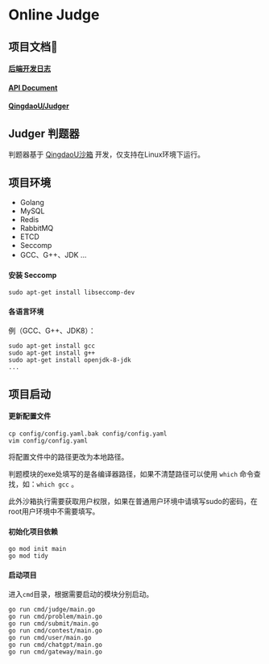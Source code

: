 # Online Judge

## 项目文档📑

#### [后端开发日志](https://www.yuque.com/ahaostudy/ib4xuq/bug9zzziqc299wu7)

#### [API Document](https://apifox.com/apidoc/shared-cf30a21c-df5d-4034-92fc-b01f89189f50)

#### [QingdaoU/Judger](https://opensource.qduoj.com/#/judger/api)

## Judger 判题器

判题器基于 [QingdaoU沙箱](https://github.com/QingdaoU/Judger) 开发，仅支持在Linux环境下运行。


## 项目环境

- Golang
- MySQL
- Redis
- RabbitMQ
- ETCD
- Seccomp
- GCC、G++、JDK ...

#### 安装 Seccomp

```shell
sudo apt-get install libseccomp-dev
```

#### 各语言环境

例（GCC、G++、JDK8）：
```shell
sudo apt-get install gcc
sudo apt-get install g++
sudo apt-get install openjdk-8-jdk
...
```


## 项目启动

#### 更新配置文件

```shell
cp config/config.yaml.bak config/config.yaml
vim config/config.yaml
```
将配置文件中的路径更改为本地路径。

判题模块的exe处填写的是各编译器路径，如果不清楚路径可以使用 `which` 命令查找，如：`which gcc` 。

此外沙箱执行需要获取用户权限，如果在普通用户环境中请填写sudo的密码，在root用户环境中不需要填写。


#### 初始化项目依赖
```shell
go mod init main
go mod tidy
```

#### 启动项目
进入`cmd`目录，根据需要启动的模块分别启动。
```shell
go run cmd/judge/main.go
go run cmd/problem/main.go
go run cmd/submit/main.go
go run cmd/contest/main.go
go run cmd/user/main.go
go run cmd/chatgpt/main.go
go run cmd/gateway/main.go
```
